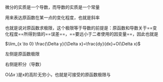 微分的实质是一个导数，而导数的实质是一个常量

用来表达原函数在某一点的变化程度，也就是斜率

也就是说对原函数求极限，这个极限等于导数的前提是：原函数和导数关于==变化程度==所得到值的==误差==，==要远小于二者使用的因变量==，因此也就是

$\lim_{x \to 0} \frac{\Delta y}{\Delta x}=\frac{dy}{dx}+O(\Delta x)$


左侧是原函数极限

右侧是积分（导数）

O($\Delta x$ )是x的高阶无穷小，也就是可接受的原函数极限与



